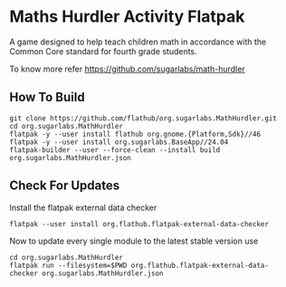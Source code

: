 # Maths Hurdler Activity Flatpak

A game designed to help teach children math in accordance with the Common Core standard for fourth grade students.

To know more refer https://github.com/sugarlabs/math-hurdler

## How To Build

```
git clone https://github.com/flathub/org.sugarlabs.MathHurdler.git
cd org.sugarlabs.MathHurdler
flatpak -y --user install flathub org.gnome.{Platform,Sdk}//46
flatpak -y --user install org.sugarlabs.BaseApp//24.04
flatpak-builder --user --force-clean --install build org.sugarlabs.MathHurdler.json
```

## Check For Updates

Install the flatpak external data checker
```
flatpak --user install org.flathub.flatpak-external-data-checker
```

Now to update every single module to the latest stable version use
```
cd org.sugarlabs.MathHurdler
flatpak run --filesystem=$PWD org.flathub.flatpak-external-data-checker org.sugarlabs.MathHurdler.json
```
